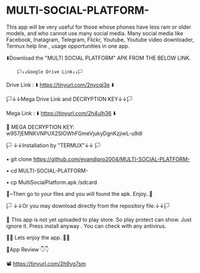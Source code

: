 # MULTI-SOCIAL-PLATFORM-

This app will be very useful for those whose phones have less ram or older models, and who cannot use many social media.
 Many social media like Facebook, Inatagram, Telegram, Flickr, Youtube, Youtube video downloader, Termux help line ,
usage opportunities in one app.



⬇️Download the "MULTI SOCIAL PLATFORM" APK FROM THE BELOW LINK.
         
        🏳️↓↓Google Drive Link↓↓🏳️        

Drive Link : ⬇️  https://tinyurl.com/2nycqj3e ⬇️

 🏳️↓↓Mega Drive Link and DECRYPTION KEY↓↓🏳️

Mega Link : ⬇️ https://tinyurl.com/2h4ulh36 ⬇️

🔐 MEGA DECRYPTION KEY: w957jEMNKVNPUX2SIOWhFGmeVjukyDgnKzjiwL-u9dI



🏳️ ↓↓Installation by "TERMUX"↓↓ 🏳️






• git clone https://github.com/evandipro2004/MULTI-SOCIAL-PLATFORM-

• cd MULTI-SOCIAL-PLATFORM-

• cp MultiSocialPlatform.apk /sdcard







🚩~Then go to your files and you will found the apk. Enjoy..🥳

🏳️ ↓↓Or you may download directly from the repository file.↓↓🏳️


🚫 This app is not yet uploaded to play store. 
So play protect can show. Just ignore it.  Press install anyway . You can check with any antivirus. 

🥳🥳  Lets enjoy the app.  🥳🥳

🚩App Review 👇👇

📽️ https://tinyurl.com/2h9vg7sm







